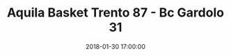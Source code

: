 ---
title: Aquila Basket Trento 87 - Bc Gardolo 31
date: 2018-01-30 17:00:00
squadra-a: Aquila Basket Trento
punteggio-a: 31
squadra-b: Bc Gardolo
punteggio-b: 87
partite/squadra: under-13-17-18
luogo: PalaBocchi
categoria: under 13
---